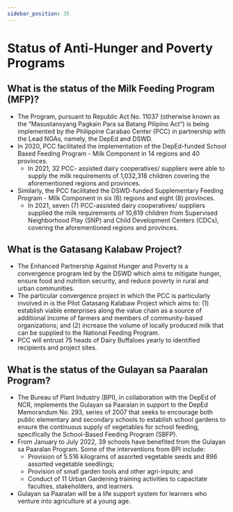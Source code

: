```yaml
---
sidebar_position: 35
---
```


# Status of Anti-Hunger and Poverty Programs 

## What is the status of the Milk Feeding Program (MFP)?

- The Program, pursuant to Republic Act No. 11037 (otherwise known as the “Masustansyang Pagkain Para sa Batang Pilipino Act”) is being implemented by the Philippine Carabao Center (PCC) in partnership with the Lead NGAs, namely, the DepEd and DSWD.
- In 2020, PCC facilitated the implementation of the DepEd-funded School Based Feeding Program - Milk Component in 14 regions and 40 provinces.
  - In 2021, 32 PCC- assisted dairy cooperatives/ suppliers were able to supply the milk requirements of 1,032,318 children covering the aforementioned regions and provinces.
- Similarly, the PCC facilitated the DSWD-funded Supplementary Feeding Program - Milk Component in six (6) regions and eight (8) provinces.
  - In 2021, seven (7) PCC-assisted dairy cooperatives/ suppliers supplied the milk requirements of 10,619 children from Supervised Neighborhood Play (SNP) and Child Development Centers (CDCs), covering the aforementioned regions and provinces.


## What is the Gatasang Kalabaw Project?

- The Enhanced Partnership Against Hunger and Poverty is a convergence program led by the DSWD which aims to mitigate hunger, ensure food and nutrition security, and reduce poverty in rural and urban communities.
- The particular convergence project in which the PCC is particularly involved in is the Pilot Gatasang Kalabaw Project which aims to: (1) establish viable enterprises along the value chain as a source of additional income of farmers and members of community-based organizations; and (2) increase the volume of locally produced milk that can be supplied to the National Feeding Program.
- PCC will entrust 75 heads of Dairy Buffaloes yearly to identified recipients and project sites.


## What is the status of the Gulayan sa Paaralan Program?

- The Bureau of Plant Industry (BPI), in collaboration with the DepEd of NCR, implements the Gulayan sa Paaralan in support to the DepEd Memorandum No. 293, series of 2007 that seeks to encourage both public elementary and secondary schools to establish school gardens to ensure the continuous supply of vegetables for school feeding, specifically the School-Based Feeding Program (SBFP).
- From January to July 2022, 39 schools have benefited from the Gulayan sa Paaralan Program. Some of the interventions from BPI include:
  - Provision of 5.516 kilograms of assorted vegetable seeds and 896 assorted vegetable seedlings;
  - Provision of small garden tools and other agri-inputs; and
  - Conduct of 11 Urban Gardening training activities to capacitate faculties, stakeholders, and learners.
- Gulayan sa Paaralan will be a life support system for learners who venture into agriculture at a young age.






